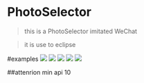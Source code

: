 # PhotoSelector
>this is a PhotoSelector imitated WeChat

>it is use to eclipse

#examples
![](https://github.com/wangkunlin/PhotoSelector/blob/master/ScreenShots/Screenshot_1.png)
![](https://github.com/wangkunlin/PhotoSelector/blob/master/ScreenShots/Screenshot_2.png)
![](https://github.com/wangkunlin/PhotoSelector/blob/master/ScreenShots/Screenshot_3.png)
![](https://github.com/wangkunlin/PhotoSelector/blob/master/ScreenShots/Screenshot_4.png)
![](https://github.com/wangkunlin/PhotoSelector/blob/master/ScreenShots/Screenshot_5.png)

##attenrion
min api 10
